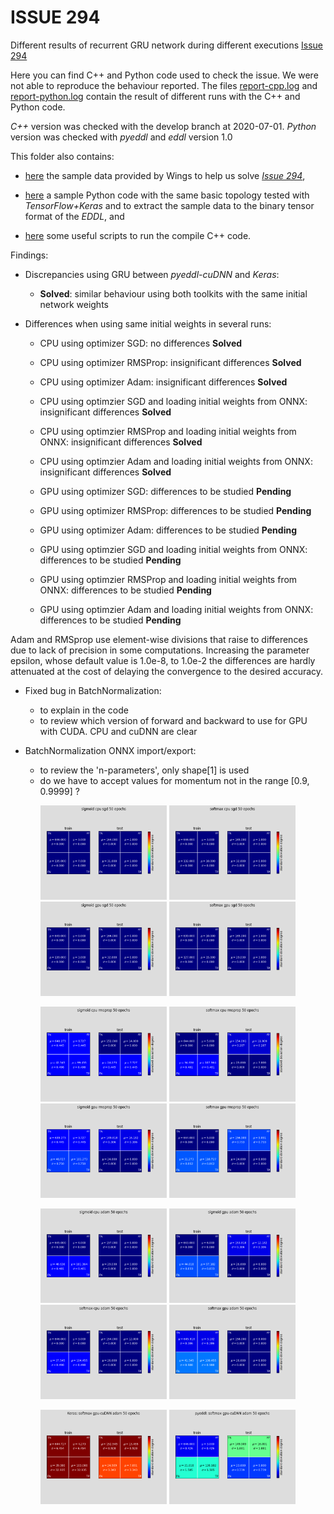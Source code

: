 # ISSUE 294

Different results of recurrent GRU network during different executions [Issue 294](https://github.com/deephealthproject/eddl/issues/294)

Here you can find C++ and Python code used to check the issue.
We were not able to reproduce the behaviour reported.
The files [report-cpp.log](report-cpp.log) and [report-python.log](report-python.log)
contain the result of different runs with the C++ and Python code.

*C++* version was checked with the develop branch at 2020-07-01.
*Python* version was checked with _pyeddl_ and _eddl_ version 1.0


This folder also contains:

- [here](data) the sample data provided by Wings to help us solve [*Issue 294*](https://github.com/deephealthproject/eddl/issues/294),

- [here](python) a sample Python code with the same basic topology tested with _TensorFlow+Keras_ and to extract the sample data to the binary tensor format of the *EDDL*, and 

- [here](scripts) some useful scripts to run the compile C++ code.


Findings:

- Discrepancies using GRU between *pyeddl-cuDNN* and *Keras*:
    - **Solved**: similar behaviour using both toolkits with the same initial network weights

- Differences when using same initial weights in several runs:
    - CPU using optimizer SGD: no differences **Solved**
    - CPU using optimizer RMSProp: insignificant differences **Solved**
    - CPU using optimizer Adam: insignificant differences **Solved**
    - CPU using optimzier SGD and loading initial weights from ONNX:  insignificant differences **Solved**
    - CPU using optimzier RMSProp and loading initial weights from ONNX:  insignificant differences **Solved**
    - CPU using optimzier Adam and loading initial weights from ONNX:  insignificant differences **Solved**

    - GPU using optimizer SGD: differences to be studied **Pending**
    - GPU using optimizer RMSProp: differences to be studied **Pending**
    - GPU using optimizer Adam: differences to be studied **Pending**
    - GPU using optimzier SGD and loading initial weights from ONNX:  differences to be studied **Pending**
    - GPU using optimzier RMSProp and loading initial weights from ONNX:  differences to be studied **Pending**
    - GPU using optimzier Adam and loading initial weights from ONNX:  differences to be studied **Pending**


Adam and RMSprop use element-wise divisions that raise to differences due to lack of precision in some computations.
Increasing the parameter epsilon, whose default value is 1.0e-8, to 1.0e-2 the differences are hardly attenuated at the cost of delaying the convergence to the desired accuracy.


- Fixed bug in BatchNormalization:
    - to explain in the code
    - to review which version of forward and backward to use for GPU with CUDA. CPU and cuDNN are clear


- BatchNormalization ONNX import/export:
    - to review the 'n-parameters', only shape[1] is used
    - do we have to accept values for momentum not in the range [0.9, 0.9999] ?


<p style="text-align: center;">
<img src="figures/confusion-matrix-eddl-sigmoid-cpu-sgd-epochs-50.png" width="40%">
<img src="figures/confusion-matrix-eddl-softmax-cpu-sgd-epochs-50.png" width="40%">
<br/>
<img src="figures/confusion-matrix-eddl-sigmoid-gpu-sgd-epochs-50.png" width="40%">
<img src="figures/confusion-matrix-eddl-softmax-gpu-sgd-epochs-50.png" width="40%">
</p>

<p style="text-align: center;">
<img src="figures/confusion-matrix-eddl-sigmoid-cpu-rmsprop-epochs-50.png" width="40%">
<img src="figures/confusion-matrix-eddl-softmax-cpu-rmsprop-epochs-50.png" width="40%">
<br/>
<img src="figures/confusion-matrix-eddl-sigmoid-gpu-rmsprop-epochs-50.png" width="40%">
<img src="figures/confusion-matrix-eddl-softmax-gpu-rmsprop-epochs-50.png" width="40%">
</p>

<p style="text-align: center;">
<img src="figures/confusion-matrix-eddl-sigmoid-cpu-adam-epochs-50.png" width="40%">
<img src="figures/confusion-matrix-eddl-sigmoid-gpu-adam-epochs-50.png" width="40%">
<br/>
<img src="figures/confusion-matrix-eddl-softmax-cpu-adam-epochs-50.png" width="40%">
<img src="figures/confusion-matrix-eddl-softmax-gpu-adam-epochs-50.png" width="40%">
</p>

<p style="text-align: center;">
<img src="figures/confusion-matrix-keras-softmax-cuDNN-adam-epochs-50.png" width="40%">
<img src="figures/confusion-matrix-pyeddl-softmax-cuDNN-adam-epochs-50.png" width="40%">
</p>
